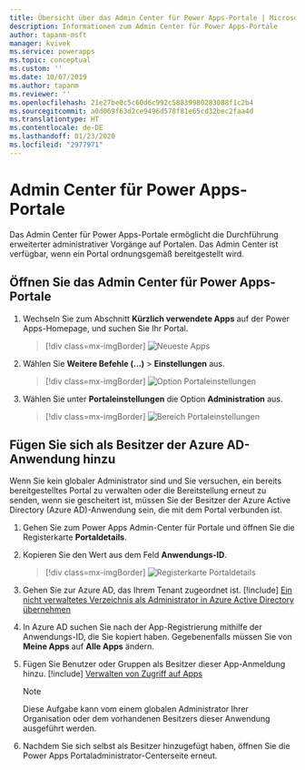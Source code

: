 ```yaml
---
title: Übersicht über das Admin Center für Power Apps-Portale | Microsoft-Dokumentation
description: Informationen zum Admin Center für Power Apps-Portale
author: tapanm-msft
manager: kvivek
ms.service: powerapps
ms.topic: conceptual
ms.custom: ''
ms.date: 10/07/2019
ms.author: tapanm
ms.reviewer: ''
ms.openlocfilehash: 21e27be0c5c60d6c992c58839980283088f1c2b4
ms.sourcegitcommit: a0d069f63d2ce9496d578f81e65cd32bec2faa4d
ms.translationtype: HT
ms.contentlocale: de-DE
ms.lasthandoff: 01/23/2020
ms.locfileid: "2977971"
---
```

# <a name="power-apps-portals-admin-center"></a>Admin Center für Power Apps-Portale

Das Admin Center für Power Apps-Portale ermöglicht die Durchführung erweiterter administrativer Vorgänge auf Portalen. Das Admin Center ist verfügbar, wenn ein Portal ordnungsgemäß bereitgestellt wird.

## <a name="open-power-apps-portals-admin-center"></a>Öffnen Sie das Admin Center für Power Apps-Portale

1. Wechseln Sie zum Abschnitt **Kürzlich verwendete Apps** auf der Power Apps-Homepage, und suchen Sie Ihr Portal.

    > [!div class=mx-imgBorder]
    > ![Neueste Apps](../media/recent-apps.png "Neueste Apps")  

2. Wählen Sie **Weitere Befehle (...)** > **Einstellungen** aus.

    > [!div class=mx-imgBorder]
    > ![Option Portaleinstellungen](../media/portal-settings-option.png "Option Portaleinstellungen")

3. Wählen Sie unter **Portaleinstellungen** die Option **Administration** aus.

    > [!div class=mx-imgBorder]
    > ![Bereich Portaleinstellungen](../media/portal-settings-admin.png "Bereich Portaleinstellungen")

## <a name="add-yourself-as-an-owner-of-the-azure-ad-application"></a>Fügen Sie sich als Besitzer der Azure AD-Anwendung hinzu

Wenn Sie kein globaler Administrator sind und Sie versuchen, ein bereits bereitgestelltes Portal zu verwalten oder die Bereitstellung erneut zu senden, wenn sie gescheitert ist, müssen Sie der Besitzer der Azure Active Directory (Azure AD)-Anwendung sein, die mit dem Portal verbunden ist.

1. Gehen Sie zum Power Apps Admin-Center für Portale und öffnen Sie die Registerkarte **Portaldetails**.

2. Kopieren Sie den Wert aus dem Feld **Anwendungs-ID**.

    > [!div class=mx-imgBorder]
    > ![Registerkarte Portaldetails](../media/portal-details-admin.png "Registerkarte Portaldetails")

3. Gehen Sie zur Azure AD, das Ihrem Tenant zugeordnet ist. [!include[](../../../includes/proc-more-information.md)] [Ein nicht verwaltetes Verzeichnis als Administrator in Azure Active Directory übernehmen](https://docs.microsoft.com/azure/active-directory/active-directory-manage-o365-subscription)

4. In Azure AD suchen Sie nach der App-Registrierung mithilfe der Anwendungs-ID, die Sie kopiert haben. Gegebenenfalls müssen Sie von **Meine Apps** auf **Alle Apps** ändern.

5. Fügen Sie Benutzer oder Gruppen als Besitzer dieser App-Anmeldung hinzu. [!include[](../../../includes/proc-more-information.md)] [Verwalten von Zugriff auf Apps](https://docs.microsoft.com/azure/active-directory/active-directory-managing-access-to-apps)

    > [!Note]
    > Diese Aufgabe kann vom einem globalen Administrator Ihrer Organisation oder dem vorhandenen Besitzers dieser Anwendung ausgeführt werden.

6. Nachdem Sie sich selbst als Besitzer hinzugefügt haben, öffnen Sie die Power Apps Portaladministrator-Centerseite erneut.